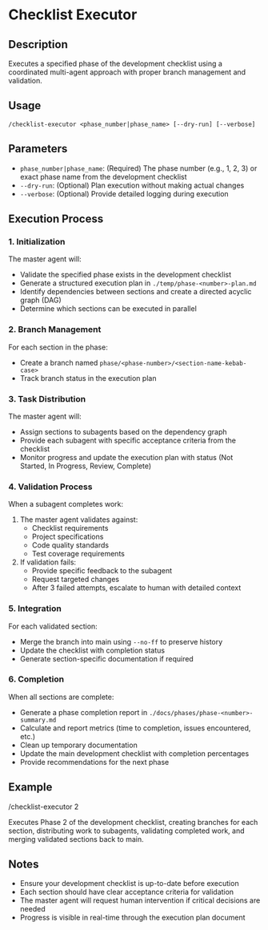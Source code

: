 # Checklist Executor

## Description

Executes a specified phase of the development checklist using a coordinated multi-agent approach with proper branch management and validation.

## Usage

`/checklist-executor <phase_number|phase_name> [--dry-run] [--verbose]`

## Parameters

- `phase_number|phase_name`: (Required) The phase number (e.g., 1, 2, 3) or exact phase name from the development checklist
- `--dry-run`: (Optional) Plan execution without making actual changes
- `--verbose`: (Optional) Provide detailed logging during execution

## Execution Process

### 1. Initialization

The master agent will:

- Validate the specified phase exists in the development checklist
- Generate a structured execution plan in `./temp/phase-<number>-plan.md`
- Identify dependencies between sections and create a directed acyclic graph (DAG)
- Determine which sections can be executed in parallel

### 2. Branch Management

For each section in the phase:

- Create a branch named `phase/<phase-number>/<section-name-kebab-case>`
- Track branch status in the execution plan

### 3. Task Distribution

The master agent will:

- Assign sections to subagents based on the dependency graph
- Provide each subagent with specific acceptance criteria from the checklist
- Monitor progress and update the execution plan with status (Not Started, In Progress, Review, Complete)

### 4. Validation Process

When a subagent completes work:

1. The master agent validates against:
    - Checklist requirements
    - Project specifications
    - Code quality standards
    - Test coverage requirements
2. If validation fails:
    - Provide specific feedback to the subagent
    - Request targeted changes
    - After 3 failed attempts, escalate to human with detailed context

### 5. Integration

For each validated section:

- Merge the branch into main using `--no-ff` to preserve history
- Update the checklist with completion status
- Generate section-specific documentation if required

### 6. Completion

When all sections are complete:

- Generate a phase completion report in `./docs/phases/phase-<number>-summary.md`
- Calculate and report metrics (time to completion, issues encountered, etc.)
- Clean up temporary documentation
- Update the main development checklist with completion percentages
- Provide recommendations for the next phase

## Example

/checklist-executor 2

Executes Phase 2 of the development checklist, creating branches for each section, distributing work to subagents, validating completed work, and merging validated sections back to main.

## Notes

- Ensure your development checklist is up-to-date before execution
- Each section should have clear acceptance criteria for validation
- The master agent will request human intervention if critical decisions are needed
- Progress is visible in real-time through the execution plan document
